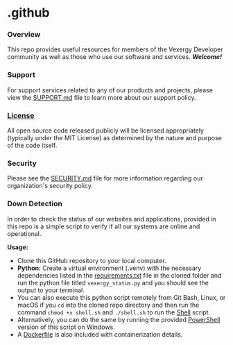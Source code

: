 # .github

### Overview
This repo provides useful resources for members of the Vexergy Developer community as well as those who use our software and services. **_Welcome!_**

### Support
For support services related to any of our products and projects, please view the [SUPPORT.md](./SUPPORT.md) file to learn more about our support policy.

### [License](./LICENSE)
All open source code released publicly will be licensed appropriately (typically under the MIT License) as determined by the nature and purpose of the code itself.

### Security
Please see the [SECURITY.md](./SECURITY.md) file for more information regarding our organization's security policy.

### Down Detection
In order to check the status of our websites and applications, provided in this repo is a simple script to verify if all our systems are online and operational.  

**Usage:**
* Clone this GitHub repository to your local computer.
* **Python:** Create a virtual environment (.venv) with the necessary dependencies listed in the [requirements.txt](./requirements.txt) file in the cloned folder and run the python file titled `vexergy_status.py` and you should see the output to your terminal.
* You can also execute this python script remotely from Git Bash, Linux, or macOS if you `cd` into the cloned repo directory and then run the command `chmod +x shell.sh` and `./shell.sh` to run the [Shell](./shell.sh) script.
* Alternatively, you can do the same by running the provided [PowerShell](./powershell.ps1) version of this script on Windows.
* A [Dockerfile](./Dockerfile) is also included with containerization details.
